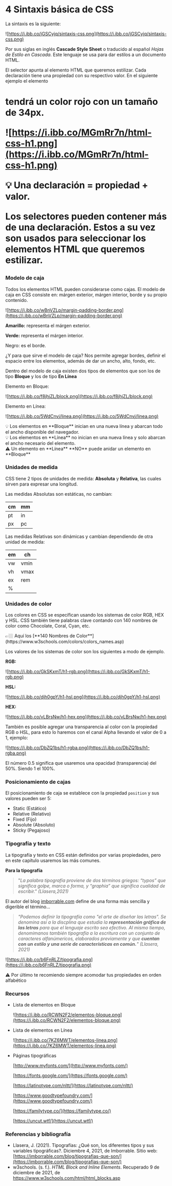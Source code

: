 # 4 Sintaxis básica de CSS

La sintaxis es la siguiente:

![https://i.ibb.co/jGSCyjq/sintaxis-css.png](https://i.ibb.co/jGSCyjq/sintaxis-css.png)

Por sus siglas en inglés **Cascade Style Sheet** o traducido al español *Hojas de Estilo en Cascada*. Este lenguaje se usa para dar estilos a un documento HTML.

El selector apunta al elemento HTML que queremos estilizar. Cada declaración tiene una propiedad con su respectivo valor. En el siguiente ejemplo el elemento <h1> tendrá un color rojo con un tamaño de 34px.

![https://i.ibb.co/MGmRr7n/html-css-h1.png](https://i.ibb.co/MGmRr7n/html-css-h1.png)

<aside>
💡 Una declaración = propiedad + valor.

</aside>

Los selectores pueden contener más de una declaración. Estos a su vez son usados para seleccionar los elementos HTML que queremos estilizar.

### Modelo de caja

Todos los elementos HTML pueden considerarse como cajas. El modelo de caja en CSS consiste en: márgen exterior, márgen interior, borde y su propio contenido.

![https://i.ibb.co/wBnVZLp/margin-padding-border.png](https://i.ibb.co/wBnVZLp/margin-padding-border.png)

**Amarillo:** representa el márgen exterior.

**Verde:** representa el márgen interior.

Negro: es el borde.

¿Y para que sirve el modelo de caja? Nos permite agregar bordes, definir el espacio entre los elementos, además de dar un ancho, alto, fondo, etc.

Dentro del modelo de caja existen dos tipos de elementos que son los de tipo **Bloque** y los de tipo **En Línea**

Elemento en Bloque:

![https://i.ibb.co/f8jhjZL/block.png](https://i.ibb.co/f8jhjZL/block.png)

Elemento en Línea:

![https://i.ibb.co/5WdCnvj/linea.png](https://i.ibb.co/5WdCnvj/linea.png)

<aside>
💡 Los elementos en **Bloque** inician en una nueva línea y abarcan todo el ancho disponible del navegador.

</aside>

<aside>
💡 Los elementos en **Línea** no inician en una nueva línea y solo abarcan el ancho necesario del elemento.

</aside>

<aside>
⚠️ Un elemento en **Línea** **NO** puede anidar un elemento en **Bloque**

</aside>

### Unidades de medida

CSS tiene 2 tipos de unidades de medida: **Absoluta** y **Relativa**, las cuales sirven para expresar una longitud.

Las medidas Absolutas son estáticas, no cambian:

| cm | mm |
| --- | --- |
| pt | in |
| px | pc |

Las medidas Relativas son dinámicas y cambian dependiendo de otra unidad de medida:

| em | ch |
| --- | --- |
| vw | vmin |
| vh | vmax |
| ex | rem |
| % |  |

### Unidades de color

Los colores en CSS se específican usando los sistemas de color RGB, HEX y HSL. CSS también tiene palabras clave contando con 140 nombres de color como Chocolate, Coral, Cyan, etc.

<aside>
👉🏼 Aquí los [**140 Nombres de Color**](https://www.w3schools.com/colors/colors_names.asp)

</aside>

Los valores de los sistemas de color son los siguientes a modo de ejemplo.

**RGB:**

![https://i.ibb.co/GkSKxmT/h1-rgb.png](https://i.ibb.co/GkSKxmT/h1-rgb.png)

**HSL:**

![https://i.ibb.co/djh0gpY/h1-hsl.png](https://i.ibb.co/djh0gpY/h1-hsl.png)

**HEX:**

![https://i.ibb.co/vLBrsNw/h1-hex.png](https://i.ibb.co/vLBrsNw/h1-hex.png)

También es posible agregar una transparencia al color con la propiedad RGB o HSL, para esto lo haremos con el canal Alpha llevando el valor de 0 a 1, ejemplo:

![https://i.ibb.co/DbZQ1bs/h1-rgba.png](https://i.ibb.co/DbZQ1bs/h1-rgba.png)

El número 0.5 significa que usaremos una opacidad (transparencia) del 50%. Siendo 1 el 100%.

### Posicionamiento de cajas

El posicionamiento de caja se establece con la propiedad `position` y sus valores pueden ser 5:

- Static (Estático)
- Relative (Relativo)
- Fixed (Fijo)
- Absolute (Absoluto)
- Sticky (Pegajoso)

### Tipografía y texto

La tipografía y texto en CSS están definidos por varias propiedades, pero en este capítulo usaremos las más comunes.

**Para la tipografía**

> "*La palabra tipografía proviene de dos términos griegos: “typos” que significa golpe, marca o forma, y “graphia” que significa cualidad de escribir." (Llasera,2021)*
> 

El autor del blog [imborrable.com](http://imborrable.com) define de una forma más sencilla y digerible el término...

> *"Podemos definir la tipografía como "el arte de diseñar las letras". Se denomina así a la discplina que estudia la **representación gráfica de las letras** para que el lenguaje escrito sea efectivo. Al mismo tiempo, denomimanos también tipografía a la escritura con un conjunto de caracteres alfanúmericos, elaborados previamente y que **cuentan con un estilo y una serie de características en común.**" (Llasera, 2021)*
> 

![https://i.ibb.co/b6FnRLZ/tipografia.png](https://i.ibb.co/b6FnRLZ/tipografia.png)

<aside>
⚠️ Por último te recomiendo siempre acomodar tus propiedades en orden alfabético

</aside>

### **Recursos**

- Lista de elementos en Bloque
    
    ![https://i.ibb.co/RCWN2F2/elementos-bloque.png](https://i.ibb.co/RCWN2F2/elementos-bloque.png)
    
- Lista de elementos en Línea
    
    ![https://i.ibb.co/7KZ6MWT/elementos-linea.png](https://i.ibb.co/7KZ6MWT/elementos-linea.png)
    
- Páginas tipográficas
    
    [http://www.myfonts.com/](http://www.myfonts.com/)
    
    [https://fonts.google.com/](https://fonts.google.com/)
    
    [https://latinotype.com/nltt/](https://latinotype.com/nltt/)
    
    [https://www.goodtypefoundry.com/](https://www.goodtypefoundry.com/)
    
    [https://familytype.co/](https://familytype.co/)
    
    [https://uncut.wtf/](https://uncut.wtf/)
    

### Referencias y bibliografía

- Llasera, J. (2021). Tipografías: ¿Qué son, los diferentes tipos y sus variables tipográficas?. Diciembre 4, 2021, de Imborrable. Sitio web: [https://imborrable.com/blog/tipografias-que-son/](https://imborrable.com/blog/tipografias-que-son/)
- w3schools. (s. f.). *HTML Block and Inline Elements*. Recuperado 9 de diciembre de 2021, de https://www.w3schools.com/html/html_blocks.asp
